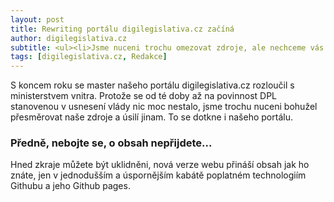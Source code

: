 ```yaml
---
layout: post
title: Rewriting portálu digilegislativa.cz začíná
author: digilegislativa.cz
subtitle: <ul><li>Jsme nuceni trochu omezovat zdroje, ale nechceme vás připravit o obsah.<li>Přecházíme na github i s naším webovým portálem.</ul>
tags: [digilegislativa.cz, Redakce]
---
```


S koncem roku se master našeho portálu digilegislativa.cz rozloučil s ministerstvem vnitra. Protože se od té doby až na povinnost DPL stanovenou v usnesení vlády nic moc nestalo, jsme trochu nuceni bohužel přesměrovat naše zdroje a úsilí jinam. To se dotkne i našeho portálu.

### Předně, nebojte se, o obsah nepřijdete...

Hned zkraje můžete být uklidněni, nová verze webu přináší obsah jak ho znáte, jen v jednodušším a úspornějším kabátě poplatném technologiím Githubu a jeho Github pages.

